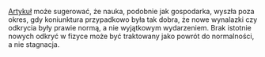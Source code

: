 [1]:http://www.firstthings.com/article/2016/05/scientific-regress

[Artykuł][1] może sugerować, że nauka, podobnie jak gospodarka, wyszła poza okres, gdy koniunktura przypadkowo była tak dobra, że nowe wynalazki czy odkrycia były prawie normą, a nie wyjątkowym wydarzeniem. Brak istotnie nowych odkryć w fizyce może być traktowany jako powrót do normalności, a nie stagnacja.

